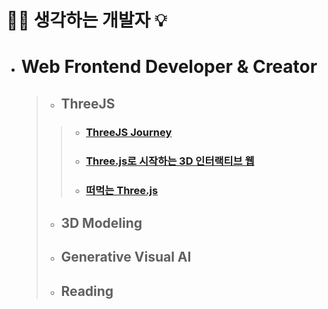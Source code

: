 # 🧘‍♂️ 생각하는 개발자 💡

- # Web Frontend Developer & Creator

  > - ## ThreeJS
  > > - ### [ThreeJS Journey](https://threejs-journey.com/)
  > > - ### [Three.js로 시작하는 3D 인터랙티브 웹](https://github.com/PhilosopherDev/interactive_web)
  > > - ### [떠먹는 Three.js](https://github.com/PhilosopherDev/spoon_threejs)
  > 
  > - ## 3D Modeling
  >
  > - ## Generative Visual AI
  >
  > - ## Reading
  

